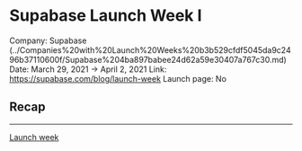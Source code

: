 # Supabase Launch Week I

Company: Supabase (../Companies%20with%20Launch%20Weeks%20b3b529cfdf5045da9c2496b37110600f/Supabase%204ba897babee24d62a59e30407a767c30.md)
Date: March 29, 2021 → April 2, 2021
Link: https://supabase.com/blog/launch-week
Launch page: No

## Recap

---

[Launch week](https://supabase.com/blog/launch-week)